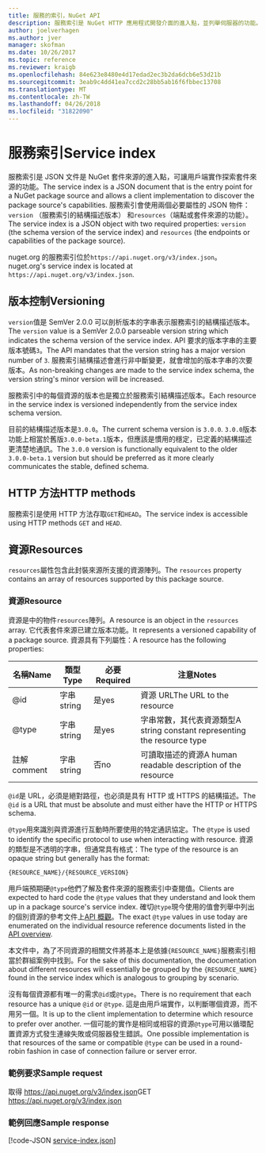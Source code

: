 ```yaml
---
title: 服務的索引，NuGet API
description: 服務索引是 NuGet HTTP 應用程式開發介面的進入點，並列舉伺服器的功能。
author: joelverhagen
ms.author: jver
manager: skofman
ms.date: 10/26/2017
ms.topic: reference
ms.reviewer: kraigb
ms.openlocfilehash: 84e623e8480e4d17edad2ec3b2da6dcb6e53d21b
ms.sourcegitcommit: 3eab9c4dd41ea7ccd2c28bb5ab16f6fbbec13708
ms.translationtype: MT
ms.contentlocale: zh-TW
ms.lasthandoff: 04/26/2018
ms.locfileid: "31822090"
---
```

# <a name="service-index"></a><span data-ttu-id="049ef-103">服務索引</span><span class="sxs-lookup"><span data-stu-id="049ef-103">Service index</span></span>

<span data-ttu-id="049ef-104">服務索引是 JSON 文件是 NuGet 套件來源的進入點，可讓用戶端實作探索套件來源的功能。</span><span class="sxs-lookup"><span data-stu-id="049ef-104">The service index is a JSON document that is the entry point for a NuGet package source and allows a client implementation to discover the package source's capabilities.</span></span> <span data-ttu-id="049ef-105">服務索引會使用兩個必要屬性的 JSON 物件： `version` （服務索引的結構描述版本） 和`resources`（端點或套件來源的功能）。</span><span class="sxs-lookup"><span data-stu-id="049ef-105">The service index is a JSON object with two required properties: `version` (the schema version of the service index) and `resources`  (the endpoints or capabilities of the package source).</span></span>

<span data-ttu-id="049ef-106">nuget.org 的服務索引位於`https://api.nuget.org/v3/index.json`。</span><span class="sxs-lookup"><span data-stu-id="049ef-106">nuget.org's service index is located at `https://api.nuget.org/v3/index.json`.</span></span>

## <a name="versioning"></a><span data-ttu-id="049ef-107">版本控制</span><span class="sxs-lookup"><span data-stu-id="049ef-107">Versioning</span></span>

<span data-ttu-id="049ef-108">`version`值是 SemVer 2.0.0 可以剖析版本的字串表示服務索引的結構描述版本。</span><span class="sxs-lookup"><span data-stu-id="049ef-108">The `version` value is a SemVer 2.0.0 parseable version string which indicates the schema version of the service index.</span></span> <span data-ttu-id="049ef-109">API 要求的版本字串的主要版本號碼`3`。</span><span class="sxs-lookup"><span data-stu-id="049ef-109">The API mandates that the version string has a major version number of `3`.</span></span> <span data-ttu-id="049ef-110">服務索引結構描述會進行非中斷變更，就會增加的版本字串的次要版本。</span><span class="sxs-lookup"><span data-stu-id="049ef-110">As non-breaking changes are made to the service index schema, the version string's minor version will be increased.</span></span>

<span data-ttu-id="049ef-111">服務索引中的每個資源的版本也是獨立於服務索引結構描述版本。</span><span class="sxs-lookup"><span data-stu-id="049ef-111">Each resource in the service index is versioned independently from the service index schema version.</span></span>

<span data-ttu-id="049ef-112">目前的結構描述版本是`3.0.0`。</span><span class="sxs-lookup"><span data-stu-id="049ef-112">The current schema version is `3.0.0`.</span></span> <span data-ttu-id="049ef-113">`3.0.0`版本功能上相當於舊版`3.0.0-beta.1`版本，但應該是慣用的穩定，已定義的結構描述更清楚地通訊。</span><span class="sxs-lookup"><span data-stu-id="049ef-113">The `3.0.0` version is functionally equivalent to the older `3.0.0-beta.1` version but should be preferred as it more clearly communicates the stable, defined schema.</span></span>

## <a name="http-methods"></a><span data-ttu-id="049ef-114">HTTP 方法</span><span class="sxs-lookup"><span data-stu-id="049ef-114">HTTP methods</span></span>

<span data-ttu-id="049ef-115">服務索引是使用 HTTP 方法存取`GET`和`HEAD`。</span><span class="sxs-lookup"><span data-stu-id="049ef-115">The service index is accessible using HTTP methods `GET` and `HEAD`.</span></span>

## <a name="resources"></a><span data-ttu-id="049ef-116">資源</span><span class="sxs-lookup"><span data-stu-id="049ef-116">Resources</span></span>

<span data-ttu-id="049ef-117">`resources`屬性包含此封裝來源所支援的資源陣列。</span><span class="sxs-lookup"><span data-stu-id="049ef-117">The `resources` property contains an array of resources supported by this package source.</span></span>

### <a name="resource"></a><span data-ttu-id="049ef-118">資源</span><span class="sxs-lookup"><span data-stu-id="049ef-118">Resource</span></span>

<span data-ttu-id="049ef-119">資源是中的物件`resources`陣列。</span><span class="sxs-lookup"><span data-stu-id="049ef-119">A resource is an object in the `resources` array.</span></span> <span data-ttu-id="049ef-120">它代表套件來源已建立版本功能。</span><span class="sxs-lookup"><span data-stu-id="049ef-120">It represents a versioned capability of a package source.</span></span> <span data-ttu-id="049ef-121">資源具有下列屬性：</span><span class="sxs-lookup"><span data-stu-id="049ef-121">A resource has the following properties:</span></span>

<span data-ttu-id="049ef-122">名稱</span><span class="sxs-lookup"><span data-stu-id="049ef-122">Name</span></span>          | <span data-ttu-id="049ef-123">類型</span><span class="sxs-lookup"><span data-stu-id="049ef-123">Type</span></span>   | <span data-ttu-id="049ef-124">必要</span><span class="sxs-lookup"><span data-stu-id="049ef-124">Required</span></span> | <span data-ttu-id="049ef-125">注意</span><span class="sxs-lookup"><span data-stu-id="049ef-125">Notes</span></span>
------------- | ------ | -------- | -----
@id           | <span data-ttu-id="049ef-126">字串</span><span class="sxs-lookup"><span data-stu-id="049ef-126">string</span></span> | <span data-ttu-id="049ef-127">是</span><span class="sxs-lookup"><span data-stu-id="049ef-127">yes</span></span>      | <span data-ttu-id="049ef-128">資源 URL</span><span class="sxs-lookup"><span data-stu-id="049ef-128">The URL to the resource</span></span>
@type         | <span data-ttu-id="049ef-129">字串</span><span class="sxs-lookup"><span data-stu-id="049ef-129">string</span></span> | <span data-ttu-id="049ef-130">是</span><span class="sxs-lookup"><span data-stu-id="049ef-130">yes</span></span>      | <span data-ttu-id="049ef-131">字串常數，其代表資源類型</span><span class="sxs-lookup"><span data-stu-id="049ef-131">A string constant representing the resource type</span></span>
<span data-ttu-id="049ef-132">註解</span><span class="sxs-lookup"><span data-stu-id="049ef-132">comment</span></span>       | <span data-ttu-id="049ef-133">字串</span><span class="sxs-lookup"><span data-stu-id="049ef-133">string</span></span> | <span data-ttu-id="049ef-134">否</span><span class="sxs-lookup"><span data-stu-id="049ef-134">no</span></span>       | <span data-ttu-id="049ef-135">可讀取描述的資源</span><span class="sxs-lookup"><span data-stu-id="049ef-135">A human readable description of the resource</span></span>

<span data-ttu-id="049ef-136">`@id`是 URL，必須是絕對路徑，也必須是具有 HTTP 或 HTTPS 的結構描述。</span><span class="sxs-lookup"><span data-stu-id="049ef-136">The `@id` is a URL that must be absolute and must either have the HTTP or HTTPS schema.</span></span>

<span data-ttu-id="049ef-137">`@type`用來識別與資源進行互動時所要使用的特定通訊協定。</span><span class="sxs-lookup"><span data-stu-id="049ef-137">The `@type` is used to identify the specific protocol to use when interacting with resource.</span></span> <span data-ttu-id="049ef-138">資源的類型是不透明的字串，但通常具有格式：</span><span class="sxs-lookup"><span data-stu-id="049ef-138">The type of the resource is an opaque string but generally has the format:</span></span>

    {RESOURCE_NAME}/{RESOURCE_VERSION}

<span data-ttu-id="049ef-139">用戶端預期硬`@type`他們了解及套件來源的服務索引中查閱值。</span><span class="sxs-lookup"><span data-stu-id="049ef-139">Clients are expected to hard code the `@type` values that they understand and look them up in a package source's service index.</span></span> <span data-ttu-id="049ef-140">確切`@type`現今使用的值會列舉中列出的個別資源的參考文件上[API 概觀](overview.md#resources-and-schema)。</span><span class="sxs-lookup"><span data-stu-id="049ef-140">The exact `@type` values in use today are enumerated on the individual resource reference documents listed in the [API overview](overview.md#resources-and-schema).</span></span>

<span data-ttu-id="049ef-141">本文件中，為了不同資源的相關文件將基本上是依據`{RESOURCE_NAME}`服務索引相當於群組案例中找到。</span><span class="sxs-lookup"><span data-stu-id="049ef-141">For the sake of this documentation, the documentation about different resources will essentially be grouped by the `{RESOURCE_NAME}` found in the service index which is analogous to grouping by scenario.</span></span> 

<span data-ttu-id="049ef-142">沒有每個資源都有唯一的需求`@id`或`@type`。</span><span class="sxs-lookup"><span data-stu-id="049ef-142">There is no requirement that each resource has a unique `@id` or `@type`.</span></span> <span data-ttu-id="049ef-143">這是由用戶端實作，以判斷哪個資源，而不用另一個。</span><span class="sxs-lookup"><span data-stu-id="049ef-143">It is up to the client implementation to determine which resource to prefer over another.</span></span> <span data-ttu-id="049ef-144">一個可能的實作是相同或相容的資源`@type`可用以循環配置資源方式發生連線失敗或伺服器發生錯誤。</span><span class="sxs-lookup"><span data-stu-id="049ef-144">One possible implementation is that resources of the same or compatible `@type` can be used in a round-robin fashion in case of connection failure or server error.</span></span>

### <a name="sample-request"></a><span data-ttu-id="049ef-145">範例要求</span><span class="sxs-lookup"><span data-stu-id="049ef-145">Sample request</span></span>

<span data-ttu-id="049ef-146">取得 https://api.nuget.org/v3/index.json</span><span class="sxs-lookup"><span data-stu-id="049ef-146">GET https://api.nuget.org/v3/index.json</span></span>

### <a name="sample-response"></a><span data-ttu-id="049ef-147">範例回應</span><span class="sxs-lookup"><span data-stu-id="049ef-147">Sample response</span></span>

[!code-JSON [service-index.json](./_data/service-index.json)]
